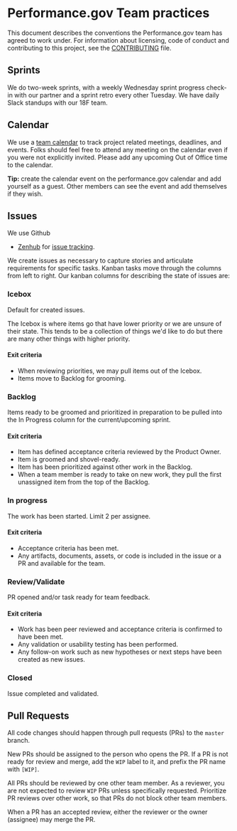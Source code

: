 # Performance.gov Team practices

This document describes the conventions the Performance.gov team has agreed to work under.
For information about licensing, code of conduct and contributing to this project,
see the [CONTRIBUTING](CONTRIBUTING.md) file.


## Sprints

We do two-week sprints, with a weekly Wednesday sprint progress check-in with
our partner and a sprint retro every other Tuesday. We have daily Slack standups
with our 18F team.


## Calendar

We use a [team
calendar](https://calendar.google.com/calendar?cid=Z3NhLmdvdl91bmZrNXBtOWRiNjVyc2gwOWd1cGUydWU0MEBncm91cC5jYWxlbmRhci5nb29nbGUuY29t)
to track project related meetings, deadlines, and events. Folks should feel free
to attend any meeting on the calendar even if you were not explicitly invited.
Please add any upcoming Out of Office time to the calendar.

**Tip:** create the calendar event on the performance.gov calendar and add
yourself as a guest. Other members can see the event and add themselves if they
wish.


## Issues

We use Github
+ [Zenhub](https://chrome.google.com/webstore/detail/zenhub-for-github/ogcgkffhplmphkaahpmffcafajaocjbd)
for [issue tracking](https://app.zenhub.com/workspace/o/18f/performance.gov/boards?repos=106470255).

We create issues as necessary to capture stories and articulate requirements for
specific tasks. Kanban tasks move through the columns from left to right. Our
kanban columns for describing the state of issues are:


### Icebox

Default for created issues.

The Icebox is where items go that have lower priority or we are unsure of their
state. This tends to be a collection of things we'd like to do but there are
many other things with higher priority.


#### Exit criteria

- When reviewing priorities, we may pull items out of the Icebox.
- Items move to Backlog for grooming.


### Backlog

Items ready to be groomed and prioritized in preparation to be pulled into the
In Progress column for the current/upcoming sprint.


#### Exit criteria

- Item has defined acceptance criteria reviewed by the Product Owner.
- Item is groomed and shovel-ready.
- Item has been prioritized against other work in the Backlog.
- When a team member is ready to take on new work, they pull the first
  unassigned item from the top of the Backlog.


### In progress

The work has been started. Limit 2 per assignee.


#### Exit criteria

- Acceptance criteria has been met.
- Any artifacts, documents, assets, or code is included in the issue or a PR and
  available for the team.


### Review/Validate

PR opened and/or task ready for team feedback.


#### Exit criteria

- Work has been peer reviewed and acceptance criteria is confirmed to have been
  met.
- Any validation or usability testing has been performed.
- Any follow-on work such as new hypotheses or next steps have been created as
  new issues.


### Closed

Issue completed and validated.


## Pull Requests

All code changes should happen through pull requests (PRs) to the `master`
branch.

New PRs should be assigned to the person who opens the PR.
If a PR is not ready for review and merge, add the `WIP` label to it,
and prefix the PR name with `[WIP]`.

All PRs should be reviewed by one other team member.
As a reviewer, you are not expected to review `WIP` PRs unless specifically requested.
Prioritize PR reviews over other work, so that PRs do not block other team members.

When a PR has an accepted review, either the reviewer or the owner (assignee)
may merge the PR.
